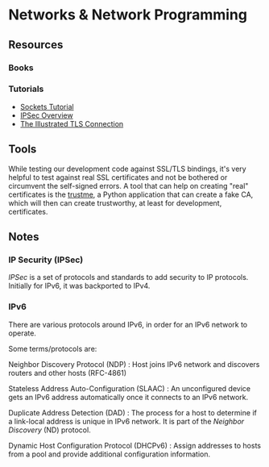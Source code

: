 Networks & Network Programming
==============================

Resources
---------

### Books ###


### Tutorials ###

 - [Sockets Tutorial](http://www.cs.rpi.edu/~moorthy/Courses/os98/Pgms/socket.html)
 - [IPSec Overview](https://anardil.net/2015/internet-protocol-security-ipsec.html)
 - [The Illustrated TLS Connection](https://tls.ulfheim.net/)


Tools
-----

While testing our development code against SSL/TLS bindings, it's very helpful
to test against real SSL certificates and not be bothered or circumvent the
self-signed errors.  A tool that can help on creating "real" certificates is the
[trustme](https://github.com/python-trio/trustme), a Python application that can
create a fake CA, which will then can create trustworthy, at least for
development, certificates.


Notes
-----

### IP Security (IPSec) ###

_IPSec_ is a set of protocols and standards to add security to IP protocols.
Initially for IPv6, it was backported to IPv4.


### IPv6 ###

There are various protocols around IPv6, in order for an IPv6 network to
operate.

Some terms/protocols are:

Neighbor Discovery Protocol (NDP)
:  Host joins IPv6 network and discovers routers and other hosts (RFC-4861)

Stateless Address Auto-Configuration (SLAAC)
: An unconfigured device gets an IPv6 address automatically once it connects to an IPv6 network.

Duplicate Address Detection (DAD)
: The process for a host to determine if a link-local address is unique in IPv6
network.  It is part of the _Neighbor Discovery_ (ND) protocol.

Dynamic Host Configuration Protocol (DHCPv6)
: Assign addresses to hosts from a pool and provide additional configuration information.
